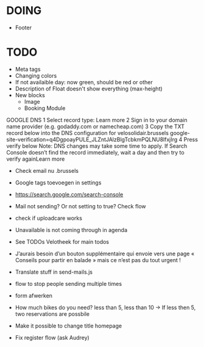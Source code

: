# DOING
- Footer


# TODO
- Meta tags
- Changing colors
- If not availaible day: now green, should be red or other
- Description of Float doesn't show everything (max-height)
- New blocks
  - Image
  - Booking Module

GOOGLE DNS
1
Select record type:
Learn more
2
Sign in to your domain name provider (e.g. godaddy.com or namecheap.com)
3
Copy the TXT record below into the DNS configuration for velosolidair.brussels
google-site-verification=q4DgpoayPULE_JLZntJAlzBlgTcbkmPQLNU8lfxjIrg
4
Press verify below
Note: DNS changes may take some time to apply. If Search Console doesn’t find the record immediately, wait a day and then try to verify againLearn more


- Check email nu .brussels 
- Google tags toevoegen in settings
- https://search.google.com/search-console

- Mail not sending? Or not setting to true? Check flow
- check if uploadcare works
- Unavailable is not coming through in agenda
- See TODOs Velotheek for main todos
- J’aurais besoin d’un bouton supplémentaire qui envoie vers une page « Conseils pour partir en balade » mais ce n’est pas du tout urgent !
- Translate stuff in send-mails.js
- flow to stop people sending multiple times
- form afwerken
- How much bikes do you need? less than 5, less than 10 -> If less then 5, two reservations are possbile
- Make it possible to change title homepage
- Fix register flow (ask Audrey)